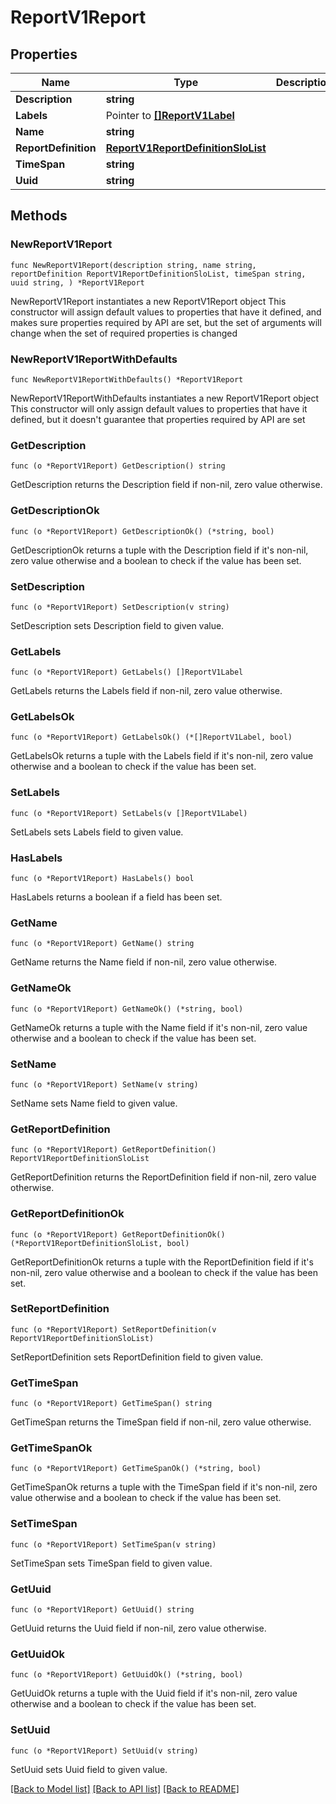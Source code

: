 # ReportV1Report

## Properties

Name | Type | Description | Notes
------------ | ------------- | ------------- | -------------
**Description** | **string** |  | 
**Labels** | Pointer to [**[]ReportV1Label**](ReportV1Label.md) |  | [optional] 
**Name** | **string** |  | 
**ReportDefinition** | [**ReportV1ReportDefinitionSloList**](ReportV1ReportDefinitionSloList.md) |  | 
**TimeSpan** | **string** |  | 
**Uuid** | **string** |  | 

## Methods

### NewReportV1Report

`func NewReportV1Report(description string, name string, reportDefinition ReportV1ReportDefinitionSloList, timeSpan string, uuid string, ) *ReportV1Report`

NewReportV1Report instantiates a new ReportV1Report object
This constructor will assign default values to properties that have it defined,
and makes sure properties required by API are set, but the set of arguments
will change when the set of required properties is changed

### NewReportV1ReportWithDefaults

`func NewReportV1ReportWithDefaults() *ReportV1Report`

NewReportV1ReportWithDefaults instantiates a new ReportV1Report object
This constructor will only assign default values to properties that have it defined,
but it doesn't guarantee that properties required by API are set

### GetDescription

`func (o *ReportV1Report) GetDescription() string`

GetDescription returns the Description field if non-nil, zero value otherwise.

### GetDescriptionOk

`func (o *ReportV1Report) GetDescriptionOk() (*string, bool)`

GetDescriptionOk returns a tuple with the Description field if it's non-nil, zero value otherwise
and a boolean to check if the value has been set.

### SetDescription

`func (o *ReportV1Report) SetDescription(v string)`

SetDescription sets Description field to given value.


### GetLabels

`func (o *ReportV1Report) GetLabels() []ReportV1Label`

GetLabels returns the Labels field if non-nil, zero value otherwise.

### GetLabelsOk

`func (o *ReportV1Report) GetLabelsOk() (*[]ReportV1Label, bool)`

GetLabelsOk returns a tuple with the Labels field if it's non-nil, zero value otherwise
and a boolean to check if the value has been set.

### SetLabels

`func (o *ReportV1Report) SetLabels(v []ReportV1Label)`

SetLabels sets Labels field to given value.

### HasLabels

`func (o *ReportV1Report) HasLabels() bool`

HasLabels returns a boolean if a field has been set.

### GetName

`func (o *ReportV1Report) GetName() string`

GetName returns the Name field if non-nil, zero value otherwise.

### GetNameOk

`func (o *ReportV1Report) GetNameOk() (*string, bool)`

GetNameOk returns a tuple with the Name field if it's non-nil, zero value otherwise
and a boolean to check if the value has been set.

### SetName

`func (o *ReportV1Report) SetName(v string)`

SetName sets Name field to given value.


### GetReportDefinition

`func (o *ReportV1Report) GetReportDefinition() ReportV1ReportDefinitionSloList`

GetReportDefinition returns the ReportDefinition field if non-nil, zero value otherwise.

### GetReportDefinitionOk

`func (o *ReportV1Report) GetReportDefinitionOk() (*ReportV1ReportDefinitionSloList, bool)`

GetReportDefinitionOk returns a tuple with the ReportDefinition field if it's non-nil, zero value otherwise
and a boolean to check if the value has been set.

### SetReportDefinition

`func (o *ReportV1Report) SetReportDefinition(v ReportV1ReportDefinitionSloList)`

SetReportDefinition sets ReportDefinition field to given value.


### GetTimeSpan

`func (o *ReportV1Report) GetTimeSpan() string`

GetTimeSpan returns the TimeSpan field if non-nil, zero value otherwise.

### GetTimeSpanOk

`func (o *ReportV1Report) GetTimeSpanOk() (*string, bool)`

GetTimeSpanOk returns a tuple with the TimeSpan field if it's non-nil, zero value otherwise
and a boolean to check if the value has been set.

### SetTimeSpan

`func (o *ReportV1Report) SetTimeSpan(v string)`

SetTimeSpan sets TimeSpan field to given value.


### GetUuid

`func (o *ReportV1Report) GetUuid() string`

GetUuid returns the Uuid field if non-nil, zero value otherwise.

### GetUuidOk

`func (o *ReportV1Report) GetUuidOk() (*string, bool)`

GetUuidOk returns a tuple with the Uuid field if it's non-nil, zero value otherwise
and a boolean to check if the value has been set.

### SetUuid

`func (o *ReportV1Report) SetUuid(v string)`

SetUuid sets Uuid field to given value.



[[Back to Model list]](../README.md#documentation-for-models) [[Back to API list]](../README.md#documentation-for-api-endpoints) [[Back to README]](../README.md)


